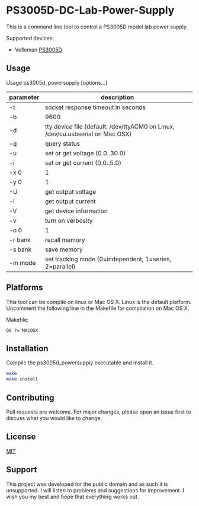 # PS3005D-DC-Lab-Power-Supply
This is a command line tool to control a PS3005D model lab power supply.

Supported devices:

* Velleman [PS3005D](https://www.velleman.eu/products/view?id=409798) 

## Usage

Usage ps3005d_powersupply [options...]

| parameter | description
| ------------ | ------------------|
| -t <timeout>      | socket response timeout in seconds
| -b <baudrate>     | 9600|19200 (default=19200)
| -d <device>       | tty device file (default: /dev/ttyACM0 on Linux, /dev/cu.usbserial on Mac OSX)
 | -q              | query status
| -u <voltage>      | set or get voltage (0.0..30.0)
| -i <current>      | set or get current (0.0..5.0)
| -x 0|1          | turn on (1)/off (0) overvoltage protection
| -y 0|1          | turn on (1)/off (0) overcurrent protection
| -U              | get output voltage
| -I              | get output current
| -V              | get device information
| -v              | turn on verbosity
| -o 0|1          | turn on (1)/off (0) output
| -r bank         | recall memory
| -s bank         | save memory
| -m mode        | set tracking mode (0=independent, 1=series, 2=parallel)

## Platforms
This tool can be compile on linux or Mac OS X.
Linux is the default platform. Uncomment the following line in the Makefile for compilation on Mac OS X.

Makefile:
```
OS ?= MACOSX
```

## Installation
Compile the ps3005d_powersupply executable and install it.

```bash
make
make install
```

## Contributing
Pull requests are welcome. For major changes, please open an issue first to discuss what you would like to change.

## License
[MIT](https://choosealicense.com/licenses/mit/)
    
## Support
This project was developed for the public domain and as such it is unsupported. I will listen to problems and suggestions for improvement. I wish you my best and hope that everything works out.
